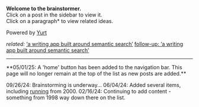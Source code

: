 **Welcome to the brainstormer.**  
Click on a post in the sidebar to view it.  
Click on a paragraph* to view related ideas.  

Powered by [Yurt](What%20is%20Yurt.md)

*related:*
[‘a writing app built around semantic search’](https://iwebthings.joejenett.com/a-writing-app-built-around-semantic-search/)
[follow-up: ‘a writing app built around semantic search’](https://iwebthings.joejenett.com/follow-up-a-writing-app-built-around-semantic-search/)  


<hr>  
**05/01/25: A 'home' button has been added to the navigation bar. This page will no longer remain at the top of the list as new posts are added.**

09/26/24: Brainstorming is underway... 
06/04/24: Added several items, including [running](running.md) from 2000.
02/16/24: Continuing to add content - something from 1998 way down there on the list.






